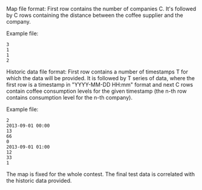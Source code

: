 Map file format:
First row contains the number of companies C. It's followed by C rows containing the distance between the coffee supplier and the company.

Example file:
```
3
1
1
2
```

Historic data file format:
First row contains a number of timestamps T for which the data will be provided. It is followed by T series of data, where the first row is a timestamp in "YYYY-MM-DD HH:mm" format and next C rows contain coffee consumption levels for the given timestamp (the n-th row contains consumption level for the n-th company).

Example file:
```
2
2013-09-01 00:00
13
66
0
2013-09-01 01:00
12
33
1
```

The map is fixed for the whole contest. The final test data is correlated with the historic data provided.

